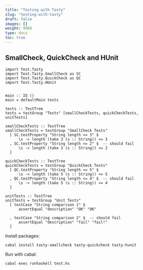 ```yaml
---
title: "Testing with Tasty"
slug: "testing-with-tasty"
draft: false
images: []
weight: 9989
type: docs
toc: true
---
```


## SmallCheck, QuickCheck and HUnit
    import Test.Tasty
    import Test.Tasty.SmallCheck as SC
    import Test.Tasty.QuickCheck as QC
    import Test.Tasty.HUnit


    main :: IO ()
    main = defaultMain tests

    tests :: TestTree
    tests = testGroup "Tests" [smallCheckTests, quickCheckTests, unitTests]

    smallCheckTests :: TestTree
    smallCheckTests = testGroup "SmallCheck Tests"
      [ SC.testProperty "String length <= 3" $
          \s -> length (take 3 (s :: String)) <= 3
      , SC.testProperty "String length <= 2" $  -- should fail
          \s -> length (take 3 (s :: String)) <= 2
      ]
    
    quickCheckTests :: TestTree
    quickCheckTests = testGroup "QuickCheck Tests"
      [ QC.testProperty "String length <= 5" $
          \s -> length (take 5 (s :: String)) <= 5
      , QC.testProperty "String length <= 4" $  -- should fail
          \s -> length (take 5 (s :: String)) <= 4
      ]

    unitTests :: TestTree
    unitTests = testGroup "Unit Tests"
      [ testCase "String comparison 1" $
          assertEqual "description" "OK" "OK"
    
      , testCase "String comparison 2" $  -- should fail
          assertEqual "description" "fail" "fail!"
      ]

Install packages:

    cabal install tasty-smallcheck tasty-quickcheck tasty-hunit

Run with cabal:

    cabal exec runhaskell test.hs

